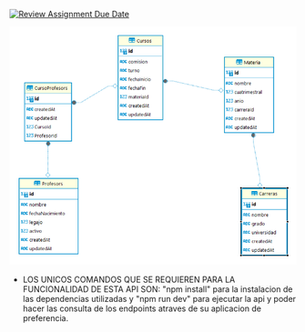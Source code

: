 [![Review Assignment Due Date](https://classroom.github.com/assets/deadline-readme-button-24ddc0f5d75046c5622901739e7c5dd533143b0c8e959d652212380cedb1ea36.svg)](https://classroom.github.com/a/wCJ4UtrS)

![alt text](image.png)

- LOS UNICOS COMANDOS QUE SE REQUIEREN PARA LA FUNCIONALIDAD DE ESTA API SON: "npm install" para la instalacion de las dependencias utilizadas y "npm run dev" para ejecutar la api y poder hacer las consulta de los endpoints atraves de su aplicacion de preferencia.